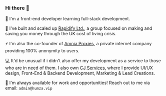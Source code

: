 ### Hi there 👋

📝 I'm a front-end developer learning full-stack development. 

💸 I've built and scaled up [Rapidify Ltd.](https://rapidify.co.uk), a group focused on making and saving you money through the UK cost of living crisis. 

⚡ I'm also the co-founder of [Amnia Proxies](https://amniaproxies.com), a private internet company providing 100% anonymity to users. 

💻 It'd be unusual if i didn't also offer my development as a service to those who are in need of them. I also own [CJ Services](https://cjservices.store), where I provide UI/UX design, Front-End & Backend Development, Marketing & Lead Creations.

📧 I'm always available for work and opportunities! Reach out to me via email: ``admin@humza.vip``
